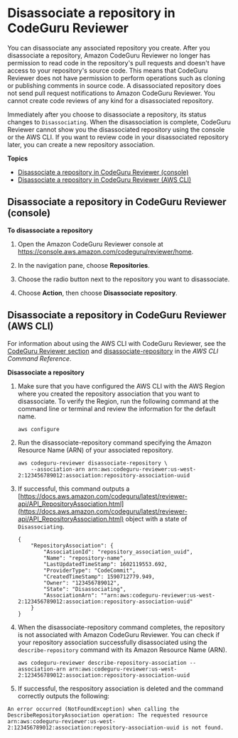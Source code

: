 # Disassociate a repository in CodeGuru Reviewer<a name="disassociate-repository-association"></a>

 You can disassociate any associated repository you create\. After you disassociate a repository, Amazon CodeGuru Reviewer no longer has permission to read code in the repository's pull requests and doesn't have access to your repository's source code\. This means that CodeGuru Reviewer does not have permission to perform operations such as cloning or publishing comments in source code\. A disassociated repository does not send pull request notifications to Amazon CodeGuru Reviewer\. You cannot create code reviews of any kind for a disassociated repository\.

 Immediately after you choose to disassociate a repository, its status changes to `Disassociating`\. When the disassociation is complete, CodeGuru Reviewer cannot show you the disassociated repository using the console or the AWS CLI\. If you want to review code in your disassociated repository later, you can create a new repository association\. 

**Topics**
+ [Disassociate a repository in CodeGuru Reviewer \(console\)](#disassociate-repository-association-console)
+ [Disassociate a repository in CodeGuru Reviewer \(AWS CLI\)](#disassociate-repository-association-cli)

## Disassociate a repository in CodeGuru Reviewer \(console\)<a name="disassociate-repository-association-console"></a>

**To disassociate a repository**

1. Open the Amazon CodeGuru Reviewer console at [https://console\.aws\.amazon\.com/codeguru/reviewer/home](https://console.aws.amazon.com/codeguru/reviewer/home)\.

1. In the navigation pane, choose **Repositories**\. 

1.  Choose the radio button next to the repository you want to disassociate\. 

1.  Choose **Action**, then choose **Disassociate repository**\. 

## Disassociate a repository in CodeGuru Reviewer \(AWS CLI\)<a name="disassociate-repository-association-cli"></a>

 For information about using the AWS CLI with CodeGuru Reviewer, see the [CodeGuru Reviewer section](https://awscli.amazonaws.com/v2/documentation/api/latest/reference/codeguru-reviewer/index.html) and [disassociate\-repository](https://awscli.amazonaws.com/v2/documentation/api/latest/reference/codeguru-reviewer/disassociate-repository.html) in the *AWS CLI Command Reference*\. 

**Disassociate a repository**

1. Make sure that you have configured the AWS CLI with the AWS Region where you created the repository association that you want to disassociate\. To verify the Region, run the following command at the command line or terminal and review the information for the default name\. 

   ```
   aws configure
   ```

1. Run the disassociate\-repository command specifying the Amazon Resource Name \(ARN\) of your associated repository\.

   ```
   aws codeguru-reviewer disassociate-repository \
       --association-arn arn:aws:codeguru-reviewer:us-west-2:123456789012:association:repository-association-uuid
   ```

1. If successful, this command outputs a [https://docs.aws.amazon.com/codeguru/latest/reviewer-api/API_RepositoryAssociation.html](https://docs.aws.amazon.com/codeguru/latest/reviewer-api/API_RepositoryAssociation.html) object with a state of `Disassociating`\. 

   ```
   {
       "RepositoryAssociation": {
           "AssociationId": "repository_association_uuid",
           "Name": "repository-name",
           "LastUpdatedTimeStamp": 1602119553.692,
           "ProviderType": "CodeCommit",
           "CreatedTimeStamp": 1590712779.949,
           "Owner": "123456789012",
           "State": "Disassociating",
           "AssociationArn": ""arn:aws:codeguru-reviewer:us-west-2:123456789012:association:repository-association-uuid"
       }
   }
   ```

1. When the disassociate\-repository command completes, the repository is not associated with Amazon CodeGuru Reviewer\. You can check if your repository association successfully disassociated using the `describe-repository` command with its Amazon Resource Name \(ARN\)\. 

   ```
   aws codeguru-reviewer describe-repository-association --association-arn arn:aws:codeguru-reviewer:us-west-2:123456789012:association:repository-association-uuid
   ```

1.  If successful, the respository association is deleted and the command correctly outputs the following: 

   ```
   An error occurred (NotFoundException) when calling the DescribeRepositoryAssociation operation: The requested resource arn:aws:codeguru-reviewer:us-west-2:123456789012:association:repository-association-uuid is not found.
   ```